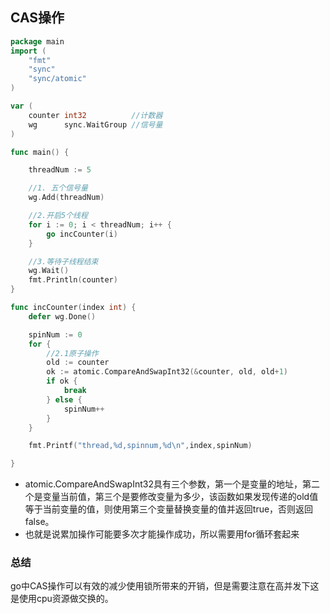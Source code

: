 ## CAS操作

```go
package main
import (
    "fmt"
    "sync"
    "sync/atomic"
)

var (
    counter int32          //计数器
    wg      sync.WaitGroup //信号量
)

func main() {

    threadNum := 5

    //1. 五个信号量
    wg.Add(threadNum)

    //2.开启5个线程
    for i := 0; i < threadNum; i++ {
        go incCounter(i)
    }

    //3.等待子线程结束
    wg.Wait()
    fmt.Println(counter)
}

func incCounter(index int) {
    defer wg.Done()

    spinNum := 0
    for {
        //2.1原子操作
        old := counter
        ok := atomic.CompareAndSwapInt32(&counter, old, old+1)
        if ok {
            break
        } else {
            spinNum++
        }
    }

    fmt.Printf("thread,%d,spinnum,%d\n",index,spinNum)

}
```
- atomic.CompareAndSwapInt32具有三个参数，第一个是变量的地址，第二个是变量当前值，第三个是要修改变量为多少，该函数如果发现传递的old值等于当前变量的值，则使用第三个变量替换变量的值并返回true，否则返回false。
- 也就是说累加操作可能要多次才能操作成功，所以需要用for循环套起来


### 总结

go中CAS操作可以有效的减少使用锁所带来的开销，但是需要注意在高并发下这是使用cpu资源做交换的。